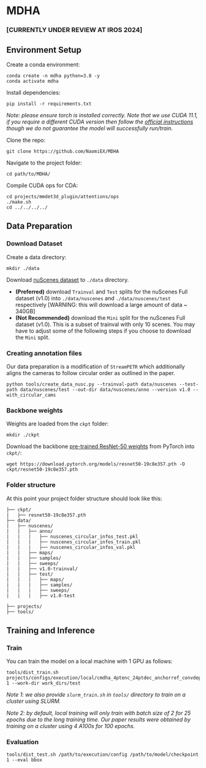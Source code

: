 # MDHA

### **[CURRENTLY UNDER REVIEW AT IROS 2024]**


## Environment Setup
Create a conda environment:
```
conda create -n mdha python=3.8 -y
conda activate mdha
```
Install dependencies:
```
pip install -r requirements.txt
```
*Note: please ensure torch is installed correctly. Note that we use CUDA 11.1, if you require a different CUDA version then follow the [official instructions](https://pytorch.org/) though we do not guarantee the model will successfully run/train.*

Clone the repo:
```
git clone https://github.com/NaomiEX/MDHA
```

Navigate to the project folder:
```
cd path/to/MDHA/
```
Compile CUDA ops for CDA:
```
cd projects/mmdet3d_plugin/attentions/ops
./make.sh
cd ../../../../
```

## Data Preparation

### Download Dataset

Create a data directory:
```
mkdir ./data
```

Download [nuScenes dataset](https://www.nuscenes.org/download) to `./data` directory.
- **(Preferred)** download `Trainval` and `Test` splits for the nuScenes Full dataset (v1.0) into `./data/nuscenes` and `./data/nuscenes/test` respectively [WARNING: this will download a large amount of data ~ 340GB]
- **(Not Recommended)** download the `Mini` split for the nuScenes Full dataset (v1.0). This is a subset of trainval with only 10 scenes. You may have to adjust some of the following steps if you choose to download the `Mini` split.

### Creating annotation files
Our data preparation is a modification of `StreamPETR` which additionally aligns the cameras to follow circular order as outlined in the paper.
```
python tools/create_data_nusc.py --trainval-path data/nuscenes --test-path data/nuscenes/test --out-dir data/nuscenes/anno --version v1.0 --with_circular_cams
```

### Backbone weights
Weights are loaded from the `ckpt` folder:
```
mkdir ./ckpt
```

Download the backbone [pre-trained ResNet-50 weights](https://download.pytorch.org/models/resnet50-19c8e357.pth) from PyTorch into `ckpt/`:
```
wget https://download.pytorch.org/models/resnet50-19c8e357.pth -O ckpt/resnet50-19c8e357.pth
```

### Folder structure
At this point your project folder structure should look like this:
```
├── ckpt/
|   ├── resnet50-19c8e357.pth
├── data/
|   ├── nuscenes/
|   |   ├── anno/
|   |   |   ├── nuscenes_circular_infos_test.pkl
|   |   |   ├── nuscenes_circular_infos_train.pkl
|   |   |   ├── nuscenes_circular_infos_val.pkl
|   |   ├── maps/
|   |   ├── samples/
|   |   ├── sweeps/
|   |   ├── v1.0-trainval/
|   |   ├── test/
|   |   |   ├── maps/
|   |   |   ├── samples/
|   |   |   ├── sweeps/
|   |   |   ├── v1.0-test

├── projects/
├── tools/
```
## Training and Inference

### Train

You can train the model on a local machine with 1 GPU as follows:
```
tools/dist_train.sh projects/configs/execution/local/cmdha_4ptenc_24ptdec_anchorref_convdepth_mult_updatepos_newproj_1gpu2bs.py 1 --work-dir work_dirs/test
```
*Note 1: we also provide `slurm_train.sh` in `tools/` directory to train on a cluster using SLURM.* 

*Note 2: by default, local training will only train with batch size of 2 for 25 epochs due to the long training time. Our paper results were obtained by training on a cluster using 4 A100s for 100 epochs.*


### Evaluation
```
tools/dist_test.sh /path/to/execution/config /path/to/model/checkpoint 1 --eval bbox
```

